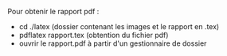 Pour obtenir le rapport pdf :
- cd ./latex (dossier contenant les images et le rapport en .tex)
- pdflatex rapport.tex (obtention du fichier pdf)
- ouvrir le rapport.pdf à partir d'un gestionnaire de dossier
